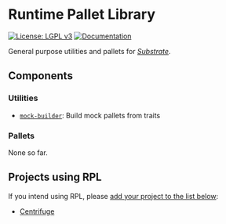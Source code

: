 # Runtime Pallet Library

[![License: LGPL v3](https://img.shields.io/badge/License-LGPL_v3-blue.svg)](https://www.gnu.org/licenses/lgpl-3.0)
[![Documentation](https://img.shields.io/badge/Rust_Docs-RPL-24CC85?logo=rust)](https://foss3.github.io/runtime-pallet-library/)

General purpose utilities and pallets for [_Substrate_](https://substrate.io/).

## Components

### Utilities

- [`mock-builder`](mock-builder): Build mock pallets from traits

### Pallets

None so far.

## Projects using RPL

If you intend using RPL, please [add your project to the list below](https://github.com/foss3/runtime-pallet-library/edit/main/README.md):

- [Centrifuge](https://github.com/centrifuge/centrifuge-chain)
